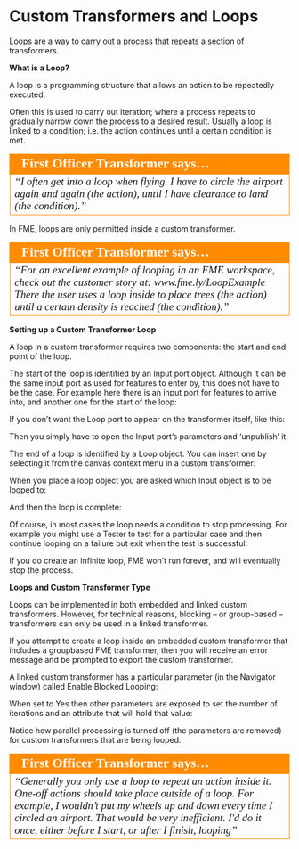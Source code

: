 # Custom Transformers and Loops

Loops are a way to carry out a process that repeats a section of transformers.

**What is a Loop?**

A loop is a programming structure that allows an action to be repeatedly executed.

Often this is used to carry out iteration; where a process repeats to gradually narrow down the process to a desired result. Usually a loop is linked to a condition; i.e. the action continues until a certain condition is met.

<table style="border-spacing: 0px">
<tr>
<td style="vertical-align:middle;background-color:darkorange;border: 2px solid darkorange">
<i class="fa fa-quote-left fa-lg fa-pull-left fa-fw" style="color:white;padding-right: 12px;vertical-align:text-top"></i>
<span style="color:white;font-size:x-large;font-weight: bold;font-family:serif">First Officer Transformer says…</span>
</td>
</tr>

<tr>
<td style="border: 1px solid darkorange">
<span style="font-family:serif; font-style:italic; font-size:larger">
“I often get into a loop when flying. I have to circle the airport again and
again (the action), until I have clearance to land (the condition).”
</span>
</td>
</tr>
</table>

In FME, loops are only permitted inside a custom transformer.

<table style="border-spacing: 0px">
<tr>
<td style="vertical-align:middle;background-color:darkorange;border: 2px solid darkorange">
<i class="fa fa-quote-left fa-lg fa-pull-left fa-fw" style="color:white;padding-right: 12px;vertical-align:text-top"></i>
<span style="color:white;font-size:x-large;font-weight: bold;font-family:serif">First Officer Transformer says…</span>
</td>
</tr>

<tr>
<td style="border: 1px solid darkorange">
<span style="font-family:serif; font-style:italic; font-size:larger">
“For an excellent example of looping in an FME workspace, check out the
customer story at: www.fme.ly/LoopExample
There the user uses a loop inside to place trees (the action) until a certain density is
reached (the condition).”
</span>
</td>
</tr>
</table>

**Setting up a Custom Transformer Loop**

A loop in a custom transformer requires two components: the start and end point of the loop.

The start of the loop is identified by an Input port object. Although it can be the same input port as used for features to enter by, this does not have to be the case. For example here there is an input port for features to arrive into, and another one for the start of the loop:

If you don’t want the Loop port to appear on the transformer itself, like this:

Then you simply have to open the Input port’s parameters and ‘unpublish’ it:

The end of a loop is identified by a Loop object. You can insert one by selecting it from the canvas context menu in a custom transformer:

When you place a loop object you are asked which Input object is to be looped to:

And then the loop is complete:

Of course, in most cases the loop needs a condition to stop processing. For example you might use a Tester to test for a particular case and then continue looping on a failure but exit when the test is successful:

If you do create an infinite loop, FME won’t run forever, and will eventually stop the process.

**Loops and Custom Transformer Type**

Loops can be implemented in both embedded and linked custom transformers. However, for technical reasons, blocking – or group-based – transformers can only be used in a linked transformer.

If you attempt to create a loop inside an embedded custom transformer that includes a groupbased FME transformer, then you will receive an error message and be prompted to export the custom transformer.

A linked custom transformer has a particular parameter (in the Navigator window) called Enable Blocked Looping:

When set to Yes then other parameters are exposed to set the number of iterations and an attribute that will hold that value:

Notice how parallel processing is turned off (the parameters are removed) for custom transformers that are being looped.

<table style="border-spacing: 0px">
<tr>
<td style="vertical-align:middle;background-color:darkorange;border: 2px solid darkorange">
<i class="fa fa-quote-left fa-lg fa-pull-left fa-fw" style="color:white;padding-right: 12px;vertical-align:text-top"></i>
<span style="color:white;font-size:x-large;font-weight: bold;font-family:serif">First Officer Transformer says…</span>
</td>
</tr>

<tr>
<td style="border: 1px solid darkorange">
<span style="font-family:serif; font-style:italic; font-size:larger">
“Generally you only use a loop to repeat an action inside it. One-off actions
should take place outside of a loop. For example, I wouldn’t put my wheels
up and down every time I circled an airport. That would be very inefficient.
I'd do it once, either before I start, or after I finish, looping”
</span>
</td>
</tr>
</table>